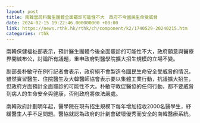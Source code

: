 ```yaml
---
layout: post
title: 南韓當局料醫生團體全面罷診可能性不大　政府不令國民生命受威脅
date: 2024-02-15 19:22:46.000000000 +08:00
link: https://news.rthk.hk/rthk/ch/component/k2/1740529-20240215.htm
categories: rthk
---
```


南韓保健福祉部表示，預計醫生團體今後全面罷診的可能性不大，政府願意與醫療界開誠布公，討論所有議題，重申政府對醫學院擴大招生規模的立場不變。

副部長朴敏守在例行記者會表示，政府絕不會製造令國民生命安全受威脅的情況，雖然實習醫生、住院醫生及大韓醫師協會表示要以集體工業行動，抗議擴大招生，但政府方面預計全面罷診的可能性不大。朴敏守敦促醫協的任何行動，都不要威脅到病人的生命安全與健康，否則政府將依法嚴處。

南韓政府計劃明年起，醫學院在現有招生規模下每年增加招收2000名醫學生，紓緩醫生人手不足問題。醫協就認為政府的計劃會破壞優秀而安全的南韓醫療系統。
